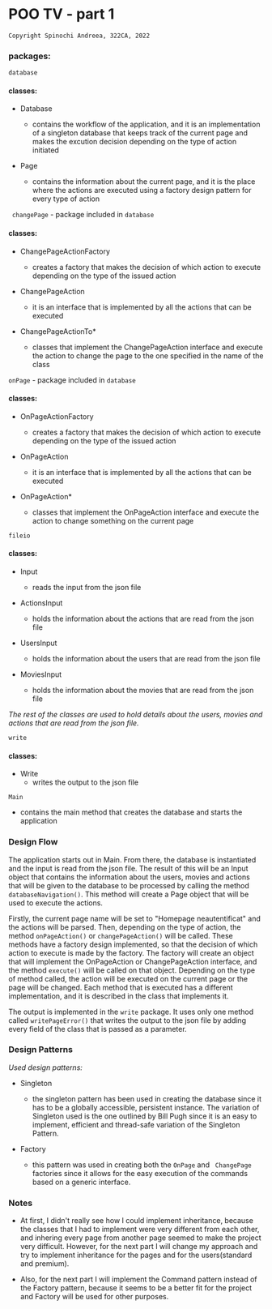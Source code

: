 # POO TV - part 1 #
```Copyright Spinochi Andreea, 322CA, 2022```

### packages: ###

``` database ```

#### classes: ####

* Database 
  * contains the workflow of the application, and it is an implementation
of a singleton database that keeps track of the current page and makes the
excution decision depending on the type of action initiated

* Page
  * contains the information about the current page, and it is the place where
  the actions are executed using a factory design pattern for every type of
  action

``` changePage``` - package included in ``` database ```
#### classes: ####

* ChangePageActionFactory
  * creates a factory that makes the decision of which action to execute
    depending on the type of the issued action

* ChangePageAction
  * it is an interface that is implemented by all the actions that can be
    executed

* ChangePageActionTo*
    * classes that implement the ChangePageAction interface and execute the
    action to change the page to the one specified in the name of the class

``` onPage ``` - package included in ``` database ```

#### classes: ####

* OnPageActionFactory
  * creates a factory that makes the decision of which action to execute
    depending on the type of the issued action

* OnPageAction
    * it is an interface that is implemented by all the actions that can be
        executed

* OnPageAction*
    * classes that implement the OnPageAction interface and execute the
    action to change something on the current page

``` fileio ```

#### classes: ####

* Input
    * reads the input from the json file

* ActionsInput
    * holds the information about the actions that are read from the json file

* UsersInput
    * holds the information about the users that are read from the json file

* MoviesInput
    * holds the information about the movies that are read from the json file

_The rest of the classes are used to hold details about the users, movies and
actions that are read from the json file._

``` write ```

#### classes: ####

* Write
    * writes the output to the json file

``` Main ```

* contains the main method that creates the database and starts the application


### Design Flow ###

The application starts out in Main. From there, the database is instantiated
and the input is read from the json file. The result of this will be an Input
object that contains the information about the users, movies and actions that
will be given to the database to be processed by calling the method
``` databaseNavigation()```. This method will create a Page object that will be
used to execute the actions.

Firstly, the current page name will be set to "Homepage neautentificat" and the
actions will be parsed. Then, depending on the type of action, the method
``` onPageAction() ``` or ``` changePageAction() ``` will be called. These
methods have a factory design implemented, so that the decision of which action
to execute is made by the factory. The factory will create an object that will
implement the OnPageAction or ChangePageAction interface, and the method
``` execute() ``` will be called on that object. Depending on the type of
method called, the action will be executed on the current page or the page will
be changed. Each method that is executed has a different implementation, and it
is described in the class that implements it.

The output is implemented in the ``` write ``` package. It uses only one method
called ``` writePageError() ``` that writes the output to the json file by
adding every field of the class that is passed as a parameter.

### Design Patterns ###

_Used design patterns:_

* Singleton
    *  the singleton pattern has been used in creating the database since it
  has to be a globally accessible, persistent instance. The variation of
  Singleton used is the one outlined by Bill Pugh since it is an easy to
  implement, efficient and thread-safe variation of the Singleton Pattern.

* Factory
  * this pattern was used in creating both the ``` OnPage ``` and
  ``` ChangePage``` factories since it allows for the easy execution of the
  commands based on a generic interface.

### Notes ###

* At first, I didn't really see how I could implement inheritance, because
the classes that I had to implement were very different from each other,
and inhering every page from another page seemed to make the project very
difficult. However, for the next part I will change my approach and try to
implement inheritance for the pages and for the users(standard and premium).

* Also, for the next part I will implement the Command pattern instead of
the Factory pattern, because it seems to be a better fit for the project and
Factory will be used for other purposes.